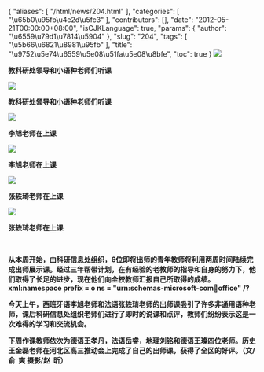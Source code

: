 {
    "aliases": [
        "/html/news/204.html"
    ],
    "categories": [
        "\u65b0\u95fb\u4e2d\u5fc3"
    ],
    "contributors": [],
    "date": "2012-05-21T00:00:00+08:00",
    "isCJKLanguage": true,
    "params": {
        "author": "\u6559\u79d1\u7814\u5904"
    },
    "slug": "204",
    "tags": [
        "\u5b66\u6821\u8981\u95fb"
    ],
    "title": "\u9752\u5e74\u6559\u5e08\u51fa\u5e08\u8bfe",
    "toc": true
}
**![](https://cdn.tfls.online/mirror/full/16a1f455492876548a732b720c50886326b505d3.jpg)**

**教科研处领导和小语种老师们听课**

**![](https://cdn.tfls.online/mirror/full/998661894ad7577928f24b5d9793401e89c12a27.jpg)**

**教科研处领导和小语种老师们听课**

**![](https://cdn.tfls.online/mirror/full/2e4cf2d96309c0ed90c7d1124a89c46fd4b5a82b.jpg)**

**李旭老师在上课**

**![](https://cdn.tfls.online/mirror/full/d9ae88770ea6443ae496b1d3638a483ecda73b53.jpg)**

**李旭老师在上课**

**![](https://cdn.tfls.online/mirror/full/0dc8aed283a35cc1ff66ae1b33ca7707ac5bfe49.jpg)**

**张轶琦老师在上课**

**![](https://cdn.tfls.online/mirror/full/e490ee57ca6d1c589192c5f096a9e1493faebda6.jpg)**

**张轶琦老师在上课**

 

**从本周开始，由科研信息处组织，6位即将出师的青年教师将利用两周时间陆续完成出师展示课。经过三年帮带计划，在有经验的老教师的指导和自身的努力下，他们取得了长足的进步，现在他们向全校教师汇报自己所取得的成绩。xml:namespace prefix = o ns = "urn:schemas-microsoft-com:office:office" /?**

**今天上午，西班牙语李旭老师和法语张轶琦老师的出师课吸引了许多非通用语种老师，课后科研信息处组织老师们进行了即时的说课和点评，教师们纷纷表示这是一次难得的学习和交流机会。**

**下周作课教师依次为德语王孝丹，法语岳睿，地理刘铭和德语王璨四位老师。历史王金磊老师在河北区高三推动会上完成了自己的出师课，获得了全区的好评。（文/俞  爽 摄影/赵  昕）**

